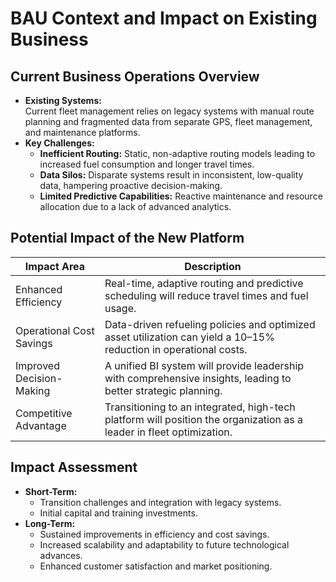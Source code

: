 # BAU Context and Impact on Existing Business

## Current Business Operations Overview
- **Existing Systems:**  
  Current fleet management relies on legacy systems with manual route planning and fragmented data from separate GPS, fleet management, and maintenance platforms.
- **Key Challenges:**  
  - **Inefficient Routing:** Static, non-adaptive routing models leading to increased fuel consumption and longer travel times.
  - **Data Silos:** Disparate systems result in inconsistent, low-quality data, hampering proactive decision-making.
  - **Limited Predictive Capabilities:** Reactive maintenance and resource allocation due to a lack of advanced analytics.

## Potential Impact of the New Platform

| **Impact Area**             | **Description**                                                                                                                   |
|-----------------------------|-----------------------------------------------------------------------------------------------------------------------------------|
| Enhanced Efficiency         | Real-time, adaptive routing and predictive scheduling will reduce travel times and fuel usage.                                      |
| Operational Cost Savings    | Data-driven refueling policies and optimized asset utilization can yield a 10–15% reduction in operational costs.                    |
| Improved Decision-Making    | A unified BI system will provide leadership with comprehensive insights, leading to better strategic planning.                       |
| Competitive Advantage       | Transitioning to an integrated, high-tech platform will position the organization as a leader in fleet optimization.                |

## Impact Assessment
- **Short-Term:**  
  - Transition challenges and integration with legacy systems.
  - Initial capital and training investments.
- **Long-Term:**  
  - Sustained improvements in efficiency and cost savings.
  - Increased scalability and adaptability to future technological advances.
  - Enhanced customer satisfaction and market positioning.

